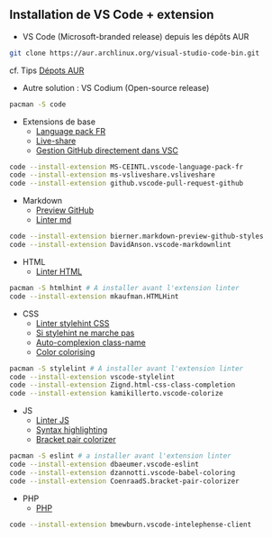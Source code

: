## Installation de VS Code + extension

* VS Code (Microsoft-branded release) depuis les dépôts AUR
```bash
git clone https://aur.archlinux.org/visual-studio-code-bin.git
```
cf. Tips [Dépots AUR](./Tips/aur.md)

* Autre solution : VS Codium (Open-source release)
```bash
pacman -S code
```

* Extensions de base
    * [Language pack FR](https://marketplace.visualstudio.com/items?itemName=MS-CEINTL.vscode-language-pack-fr)
    * [Live-share](https://marketplace.visualstudio.com/items?itemName=MS-vsliveshare.vsliveshare)
    * [Gestion GitHub directement dans VSC](https://marketplace.visualstudio.com/items?itemName=GitHub.vscode-pull-request-github)
```bash
code --install-extension MS-CEINTL.vscode-language-pack-fr
code --install-extension ms-vsliveshare.vsliveshare
code --install-extension github.vscode-pull-request-github
```

* Markdown
    * [Preview GitHub](https://marketplace.visualstudio.com/items?itemName=bierner.markdown-preview-github-styles)
    * [Linter md](https://marketplace.visualstudio.com/items?itemName=DavidAnson.vscode-markdownlint)
```bash
code --install-extension bierner.markdown-preview-github-styles
code --install-extension DavidAnson.vscode-markdownlint
```
* HTML
    * [Linter HTML](https://marketplace.visualstudio.com/items?itemName=mkaufman.HTMLHint)
```bash
pacman -S htmlhint # A installer avant l'extension linter
code --install-extension mkaufman.HTMLHint
```
* CSS
    * [Linter stylehint CSS](https://marketplace.visualstudio.com/items?itemName=stylelint.vscode-stylelint)
    * [Si stylehint ne marche pas](https://marketplace.visualstudio.com/items?itemName=calvinhong.stylelint-fix)
    * [Auto-complexion class-name](https://marketplace.visualstudio.com/items?itemName=Zignd.html-css-class-completion)
    * [Color colorising](https://marketplace.visualstudio.com/items?itemName=kamikillerto.vscode-colorize)
```bash
pacman -S stylelint # A installer avant l'extension linter
code --install-extension vscode-stylelint
code --install-extension Zignd.html-css-class-completion
code --install-extension kamikillerto.vscode-colorize
```

* JS
    * [Linter JS](https://marketplace.visualstudio.com/items?itemName=dbaeumer.vscode-eslint)
    * [Syntax highlighting](https://marketplace.visualstudio.com/items?itemName=mgmcdermott.vscode-language-babel)
    * [Bracket pair colorizer](https://marketplace.visualstudio.com/items?itemName=CoenraadS.bracket-pair-colorizer)
```bash
pacman -S eslint # a installer avant l'extension linter
code --install-extension dbaeumer.vscode-eslint
code --install-extension dzannotti.vscode-babel-coloring
code --install-extension CoenraadS.bracket-pair-colorizer
```

* PHP
    * [PHP](https://marketplace.visualstudio.com/items?itemName=bmewburn.vscode-intelephense-client)
```bash
code --install-extension bmewburn.vscode-intelephense-client
```

